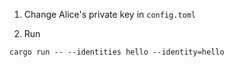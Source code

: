 1. Change Alice's private key in `config.toml`

2. Run

```
cargo run -- --identities hello --identity=hello
```
